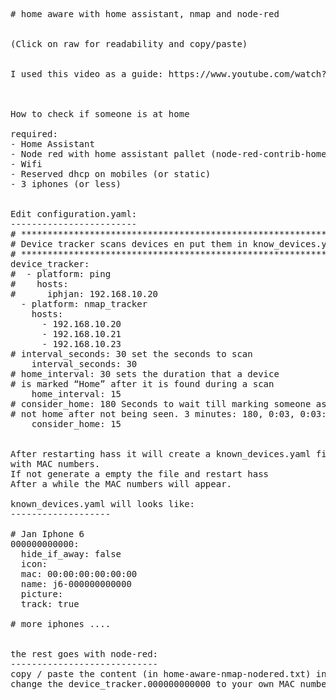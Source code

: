 <pre>

# home aware with home assistant, nmap and node-red


(Click on raw for readability and copy/paste)


I used this video as a guide: https://www.youtube.com/watch?v=SuoSXVqjyfc and changed it to work with nmap



How to check if someone is at home

required:
- Home Assistant
- Node red with home assistant pallet (node-red-contrib-home-assistant-websocket)
- Wifi
- Reserved dhcp on mobiles (or static)
- 3 iphones (or less)


Edit configuration.yaml:
------------------------
# *************************************************************
# Device tracker scans devices en put them in know_devices.yaml
# *************************************************************
device_tracker:
#  - platform: ping
#    hosts:
#      iphjan: 192.168.10.20
  - platform: nmap_tracker
    hosts:
      - 192.168.10.20
      - 192.168.10.21
      - 192.168.10.23
# interval_seconds: 30 set the seconds to scan
    interval_seconds: 30
# home_interval: 30 sets the duration that a device
# is marked “Home” after it is found during a scan
    home_interval: 15
# consider_home: 180 Seconds to wait till marking someone as
# not home after not being seen. 3 minutes: 180, 0:03, 0:03:00
    consider_home: 15

    
After restarting hass it will create a known_devices.yaml file
with MAC numbers.
If not generate a empty the file and restart hass
After a while the MAC numbers will appear.

known_devices.yaml will looks like:
-------------------

# Jan Iphone 6
000000000000:
  hide_if_away: false
  icon:
  mac: 00:00:00:00:00:00
  name: j6-000000000000
  picture:
  track: true
  
# more iphones ....
  
  
the rest goes with node-red:
----------------------------
copy / paste the content (in home-aware-nmap-nodered.txt) in node-red.
change the device_tracker.000000000000 to your own MAC numbers or click in de node settings and get the device from Home Assistant.






<pre>

 
    
    
    
